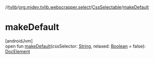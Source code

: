 //[tvlib](../../../index.md)/[org.mjdev.tvlib.webscrapper.select](../index.md)/[CssSelectable](index.md)/[makeDefault](make-default.md)

# makeDefault

[androidJvm]\
open fun [makeDefault](make-default.md)(cssSelector: [String](https://kotlinlang.org/api/latest/jvm/stdlib/kotlin/-string/index.html), relaxed: [Boolean](https://kotlinlang.org/api/latest/jvm/stdlib/kotlin/-boolean/index.html) = false): [DocElement](../-doc-element/index.md)
